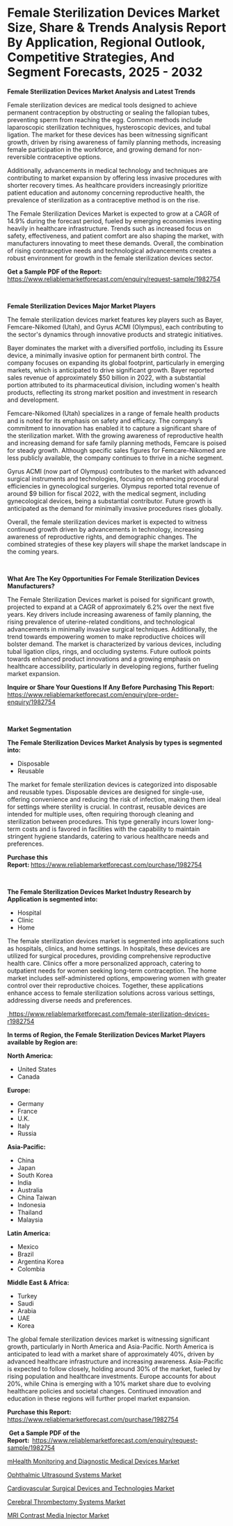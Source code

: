 <p><h1>Female Sterilization Devices Market Size, Share & Trends Analysis Report By Application, Regional Outlook, Competitive Strategies, And Segment Forecasts, 2025 - 2032</h1></p><p><strong>Female Sterilization Devices Market Analysis and Latest Trends</strong></p>
<p><p>Female sterilization devices are medical tools designed to achieve permanent contraception by obstructing or sealing the fallopian tubes, preventing sperm from reaching the egg. Common methods include laparoscopic sterilization techniques, hysteroscopic devices, and tubal ligation. The market for these devices has been witnessing significant growth, driven by rising awareness of family planning methods, increasing female participation in the workforce, and growing demand for non-reversible contraceptive options.</p><p>Additionally, advancements in medical technology and techniques are contributing to market expansion by offering less invasive procedures with shorter recovery times. As healthcare providers increasingly prioritize patient education and autonomy concerning reproductive health, the prevalence of sterilization as a contraceptive method is on the rise.</p><p>The Female Sterilization Devices Market is expected to grow at a CAGR of 14.9% during the forecast period, fueled by emerging economies investing heavily in healthcare infrastructure. Trends such as increased focus on safety, effectiveness, and patient comfort are also shaping the market, with manufacturers innovating to meet these demands. Overall, the combination of rising contraceptive needs and technological advancements creates a robust environment for growth in the female sterilization devices sector.</p></p>
<p><strong>Get a Sample PDF of the Report:&nbsp;</strong> <a href="https://www.reliablemarketforecast.com/enquiry/request-sample/1982754?utm_campaign=1899&utm_medium=2&utm_source=Github&utm_content=ia&utm_term=05032025&utm_id=female-sterilization-devices">https://www.reliablemarketforecast.com/enquiry/request-sample/1982754</a></p>
<p>&nbsp;</p>
<p><strong>Female Sterilization Devices Major Market Players</strong></p>
<p><p>The female sterilization devices market features key players such as Bayer, Femcare-Nikomed (Utah), and Gyrus ACMI (Olympus), each contributing to the sector's dynamics through innovative products and strategic initiatives. </p><p>Bayer dominates the market with a diversified portfolio, including its Essure device, a minimally invasive option for permanent birth control. The company focuses on expanding its global footprint, particularly in emerging markets, which is anticipated to drive significant growth. Bayer reported sales revenue of approximately $50 billion in 2022, with a substantial portion attributed to its pharmaceutical division, including women's health products, reflecting its strong market position and investment in research and development.</p><p>Femcare-Nikomed (Utah) specializes in a range of female health products and is noted for its emphasis on safety and efficacy. The company’s commitment to innovation has enabled it to capture a significant share of the sterilization market. With the growing awareness of reproductive health and increasing demand for safe family planning methods, Femcare is poised for steady growth. Although specific sales figures for Femcare-Nikomed are less publicly available, the company continues to thrive in a niche segment.</p><p>Gyrus ACMI (now part of Olympus) contributes to the market with advanced surgical instruments and technologies, focusing on enhancing procedural efficiencies in gynecological surgeries. Olympus reported total revenue of around $9 billion for fiscal 2022, with the medical segment, including gynecological devices, being a substantial contributor. Future growth is anticipated as the demand for minimally invasive procedures rises globally.</p><p>Overall, the female sterilization devices market is expected to witness continued growth driven by advancements in technology, increasing awareness of reproductive rights, and demographic changes. The combined strategies of these key players will shape the market landscape in the coming years.</p></p>
<p>&nbsp;</p>
<p><strong>What Are The Key Opportunities For Female Sterilization Devices Manufacturers?</strong></p>
<p><p>The Female Sterilization Devices market is poised for significant growth, projected to expand at a CAGR of approximately 6.2% over the next five years. Key drivers include increasing awareness of family planning, the rising prevalence of uterine-related conditions, and technological advancements in minimally invasive surgical techniques. Additionally, the trend towards empowering women to make reproductive choices will bolster demand. The market is characterized by various devices, including tubal ligation clips, rings, and occluding systems. Future outlook points towards enhanced product innovations and a growing emphasis on healthcare accessibility, particularly in developing regions, further fueling market expansion.</p></p>
<p><strong>Inquire or Share Your Questions If Any Before Purchasing This Report:</strong> <a href="https://www.reliablemarketforecast.com/enquiry/pre-order-enquiry/1982754?utm_campaign=1899&utm_medium=2&utm_source=Github&utm_content=ia&utm_term=05032025&utm_id=female-sterilization-devices">https://www.reliablemarketforecast.com/enquiry/pre-order-enquiry/1982754</a></p>
<p>&nbsp;</p>
<p><strong>Market Segmentation</strong></p>
<p><strong>The Female Sterilization Devices Market Analysis by types is segmented into:</strong></p>
<p><ul><li>Disposable</li><li>Reusable</li></ul></p>
<p><p>The market for female sterilization devices is categorized into disposable and reusable types. Disposable devices are designed for single-use, offering convenience and reducing the risk of infection, making them ideal for settings where sterility is crucial. In contrast, reusable devices are intended for multiple uses, often requiring thorough cleaning and sterilization between procedures. This type generally incurs lower long-term costs and is favored in facilities with the capability to maintain stringent hygiene standards, catering to various healthcare needs and preferences.</p></p>
<p><strong>Purchase this Report:&nbsp;</strong><a href="https://www.reliablemarketforecast.com/purchase/1982754?utm_campaign=1899&utm_medium=2&utm_source=Github&utm_content=ia&utm_term=05032025&utm_id=female-sterilization-devices">https://www.reliablemarketforecast.com/purchase/1982754</a></p>
<p>&nbsp;</p>
<p><strong>The Female Sterilization Devices Market Industry Research by Application is segmented into:</strong></p>
<p><ul><li>Hospital</li><li>Clinic</li><li>Home</li></ul></p>
<p><p>The female sterilization devices market is segmented into applications such as hospitals, clinics, and home settings. In hospitals, these devices are utilized for surgical procedures, providing comprehensive reproductive health care. Clinics offer a more personalized approach, catering to outpatient needs for women seeking long-term contraception. The home market includes self-administered options, empowering women with greater control over their reproductive choices. Together, these applications enhance access to female sterilization solutions across various settings, addressing diverse needs and preferences.</p></p>
<p><a href="https://www.reliablemarketforecast.com/female-sterilization-devices-r1982754?utm_campaign=1899&utm_medium=2&utm_source=Github&utm_content=ia&utm_term=05032025&utm_id=female-sterilization-devices">&nbsp;https://www.reliablemarketforecast.com/female-sterilization-devices-r1982754</a></p>
<p><strong>In terms of Region, the Female Sterilization Devices Market Players available by Region are:</strong></p>
<p>
    <p> <strong> North America: </strong>
        <ul>
            <li>United States</li>
            <li>Canada</li>
        </ul>
        </p> 
    <p> <strong> Europe: </strong>
        <ul>
            <li>Germany</li>
            <li>France</li>
            <li>U.K.</li>
            <li>Italy</li>
            <li>Russia</li>
        </ul>
        </p> 
    <p> <strong> Asia-Pacific: </strong>
        <ul>
            <li>China</li>
            <li>Japan</li>
            <li>South Korea</li>
            <li>India</li>
            <li>Australia</li>
            <li>China Taiwan</li>
            <li>Indonesia</li>
            <li>Thailand</li>
            <li>Malaysia</li>
        </ul>
        </p> 
    <p> <strong> Latin America: </strong>
        <ul>
            <li>Mexico</li>
            <li>Brazil</li>
            <li>Argentina Korea</li>
            <li>Colombia</li>
        </ul>
        </p> 
    <p> <strong> Middle East & Africa: </strong>
        <ul>
            <li>Turkey</li>
            <li>Saudi</li>
            <li>Arabia</li>
            <li>UAE</li>
            <li>Korea</li>
        </ul>
    </p>
    </p>
<p><p>The global female sterilization devices market is witnessing significant growth, particularly in North America and Asia-Pacific. North America is anticipated to lead with a market share of approximately 40%, driven by advanced healthcare infrastructure and increasing awareness. Asia-Pacific is expected to follow closely, holding around 30% of the market, fueled by rising population and healthcare investments. Europe accounts for about 20%, while China is emerging with a 10% market share due to evolving healthcare policies and societal changes. Continued innovation and education in these regions will further propel market expansion.</p></p>
<p><strong>Purchase this Report: </strong><a href="https://www.reliablemarketforecast.com/purchase/1982754?utm_campaign=1899&utm_medium=2&utm_source=Github&utm_content=ia&utm_term=05032025&utm_id=female-sterilization-devices">https://www.reliablemarketforecast.com/purchase/1982754</a></p>
<p>&nbsp;<strong>Get a Sample PDF of the Report:&nbsp;&nbsp;</strong><a href="https://www.reliablemarketforecast.com/enquiry/request-sample/1982754?utm_campaign=1899&utm_medium=2&utm_source=Github&utm_content=ia&utm_term=05032025&utm_id=female-sterilization-devices">https://www.reliablemarketforecast.com/enquiry/request-sample/1982754</a></p>
<p><strong></strong></p>
<p><p><a href="https://github.com/cevzarvargem/Market-Research-Report-List-1/blob/main/mhealth-monitoring-and-diagnostic-medical-devices-market.md?utm_campaign=1899&utm_medium=2&utm_source=Github&utm_content=ia&utm_term=05032025&utm_id=female-sterilization-devices">mHealth Monitoring and Diagnostic Medical Devices Market</a></p><p><a href="https://github.com/doganaqev/Market-Research-Report-List-1/blob/main/ophthalmic-ultrasound-systems-market.md?utm_campaign=1899&utm_medium=2&utm_source=Github&utm_content=ia&utm_term=05032025&utm_id=female-sterilization-devices">Ophthalmic Ultrasound Systems Market</a></p><p><a href="https://github.com/omemaeuseda/Market-Research-Report-List-1/blob/main/cardiovascular-surgical-devices-and-technologies-market.md?utm_campaign=1899&utm_medium=2&utm_source=Github&utm_content=ia&utm_term=05032025&utm_id=female-sterilization-devices">Cardiovascular Surgical Devices and Technologies Market</a></p><p><a href="https://github.com/yenagmah/Market-Research-Report-List-1/blob/main/cerebral-thrombectomy-systems-market.md?utm_campaign=1899&utm_medium=2&utm_source=Github&utm_content=ia&utm_term=05032025&utm_id=female-sterilization-devices">Cerebral Thrombectomy Systems Market</a></p><p><a href="https://github.com/navodfetiya/Market-Research-Report-List-1/blob/main/mri-contrast-media-injector-market.md?utm_campaign=1899&utm_medium=2&utm_source=Github&utm_content=ia&utm_term=05032025&utm_id=female-sterilization-devices">MRI Contrast Media Injector Market</a></p></p>